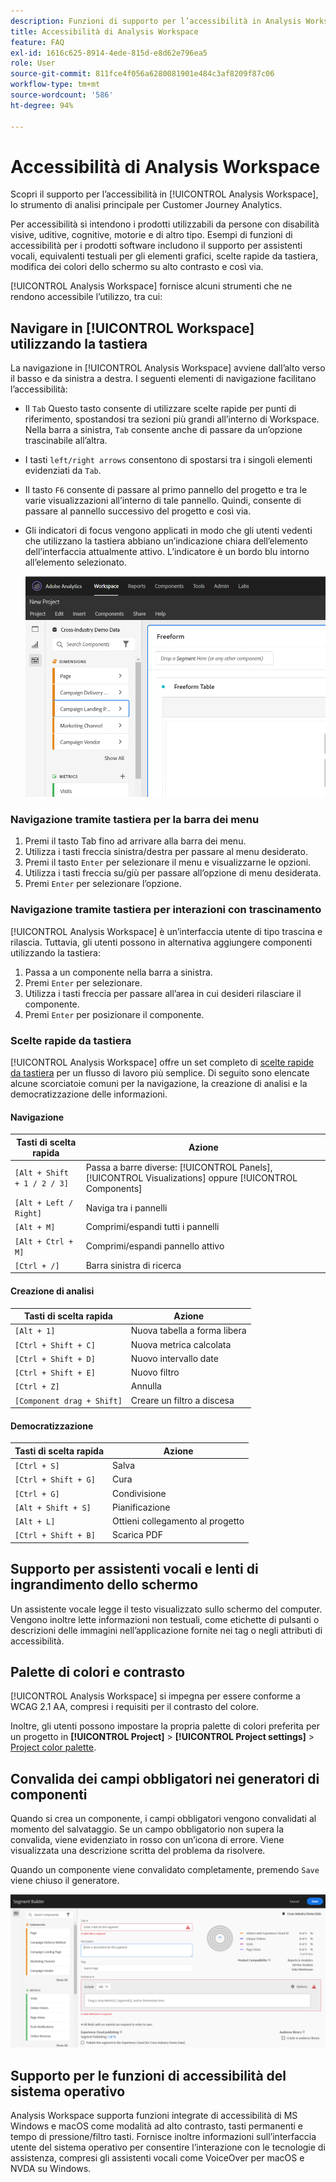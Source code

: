 ```yaml
---
description: Funzioni di supporto per l’accessibilità in Analysis Workspace
title: Accessibilità di Analysis Workspace
feature: FAQ
exl-id: 1616c625-8914-4ede-815d-e8d62e796ea5
role: User
source-git-commit: 811fce4f056a6280081901e484c3af8209f87c06
workflow-type: tm+mt
source-wordcount: '586'
ht-degree: 94%

---
```


# Accessibilità di Analysis Workspace

Scopri il supporto per l’accessibilità in [!UICONTROL Analysis Workspace], lo strumento di analisi principale per Customer Journey Analytics.

Per accessibilità si intendono i prodotti utilizzabili da persone con disabilità visive, uditive, cognitive, motorie e di altro tipo. Esempi di funzioni di accessibilità per i prodotti software includono il supporto per assistenti vocali, equivalenti testuali per gli elementi grafici, scelte rapide da tastiera, modifica dei colori dello schermo su alto contrasto e così via.

[!UICONTROL Analysis Workspace] fornisce alcuni strumenti che ne rendono accessibile l’utilizzo, tra cui:

## Navigare in [!UICONTROL Workspace] utilizzando la tastiera

La navigazione in [!UICONTROL Analysis Workspace] avviene dall’alto verso il basso e da sinistra a destra. I seguenti elementi di navigazione facilitano l’accessibilità:

* Il `Tab` Questo tasto consente di utilizzare scelte rapide per punti di riferimento, spostandosi tra sezioni più grandi all’interno di Workspace. Nella barra a sinistra, `Tab` consente anche di passare da un’opzione trascinabile all’altra.
* I tasti `left/right arrows` consentono di spostarsi tra i singoli elementi evidenziati da `Tab`.
* Il tasto `F6` consente di passare al primo pannello del progetto e tra le varie visualizzazioni all’interno di tale pannello. Quindi, consente di passare al pannello successivo del progetto e così via.
* Gli indicatori di focus vengono applicati in modo che gli utenti vedenti che utilizzano la tastiera abbiano un’indicazione chiara dell’elemento dell’interfaccia attualmente attivo. L’indicatore è un bordo blu intorno all’elemento selezionato.

  ![Tabella a forma libera che mostra un indicatore di stato attivo con un bordo blu attorno alla tabella a forma libera.](assets/focus-indicator.png)

### Navigazione tramite tastiera per la barra dei menu

1. Premi il tasto Tab fino ad arrivare alla barra dei menu.
1. Utilizza i tasti freccia sinistra/destra per passare al menu desiderato.
1. Premi il tasto `Enter` per selezionare il menu e visualizzarne le opzioni.
1. Utilizza i tasti freccia su/giù per passare all’opzione di menu desiderata.
1. Premi `Enter` per selezionare l’opzione.

### Navigazione tramite tastiera per interazioni con trascinamento

[!UICONTROL Analysis Workspace] è un’interfaccia utente di tipo trascina e rilascia. Tuttavia, gli utenti possono in alternativa aggiungere componenti utilizzando la tastiera:

1. Passa a un componente nella barra a sinistra.
1. Premi `Enter` per selezionare.
1. Utilizza i tasti freccia per passare all’area in cui desideri rilasciare il componente.
1. Premi `Enter` per posizionare il componente.

### Scelte rapide da tastiera

[!UICONTROL Analysis Workspace] offre un set completo di [scelte rapide da tastiera](https://experienceleague.adobe.com/docs/analytics/analyze/analysis-workspace/build-workspace-project/fa-shortcut-keys.html?lang=it) per un flusso di lavoro più semplice. Di seguito sono elencate alcune scorciatoie comuni per la navigazione, la creazione di analisi e la democratizzazione delle informazioni.

#### Navigazione

| Tasti di scelta rapida | Azione |
| --- | --- |
| `[Alt + Shift + 1 / 2 / 3]` | Passa a barre diverse: [!UICONTROL Panels], [!UICONTROL Visualizations] oppure [!UICONTROL Components] |
| `[Alt + Left / Right]` | Naviga tra i pannelli |
| `[Alt + M]` | Comprimi/espandi tutti i pannelli |
| `[Alt + Ctrl + M]` | Comprimi/espandi pannello attivo |
| `[Ctrl + /]` | Barra sinistra di ricerca |

#### Creazione di analisi

| Tasti di scelta rapida | Azione |
| --- | --- |
| `[Alt + 1]` | Nuova tabella a forma libera |
| `[Ctrl + Shift + C]` | Nuova metrica calcolata |
| `[Ctrl + Shift + D]` | Nuovo intervallo date |
| `[Ctrl + Shift + E]` | Nuovo filtro |
| `[Ctrl + Z]` | Annulla |
| `[Component drag + Shift]` | Creare un filtro a discesa |

#### Democratizzazione

| Tasti di scelta rapida | Azione |
| --- | --- |
| `[Ctrl + S]` | Salva |
| `[Ctrl + Shift + G]` | Cura |
| `[Ctrl + G]` | Condivisione |
| `[Alt + Shift + S]` | Pianificazione |
| `[Alt + L]` | Ottieni collegamento al progetto |
| `[Ctrl + Shift + B]` | Scarica PDF |

## Supporto per assistenti vocali e lenti di ingrandimento dello schermo

Un assistente vocale legge il testo visualizzato sullo schermo del computer. Vengono inoltre lette informazioni non testuali, come etichette di pulsanti o descrizioni delle immagini nell’applicazione fornite nei tag o negli attributi di accessibilità.

## Palette di colori e contrasto

[!UICONTROL Analysis Workspace] si impegna per essere conforme a WCAG 2.1 AA, compresi i requisiti per il contrasto del colore.

Inoltre, gli utenti possono impostare la propria palette di colori preferita per un progetto in **[!UICONTROL Project]** > **[!UICONTROL Project settings]** > [Project color palette](https://experienceleague.adobe.com/docs/analytics/analyze/analysis-workspace/build-workspace-project/color-palettes.html?lang=it).

## Convalida dei campi obbligatori nei generatori di componenti

Quando si crea un componente, i campi obbligatori vengono convalidati al momento del salvataggio. Se un campo obbligatorio non supera la convalida, viene evidenziato in rosso con un’icona di errore. Viene visualizzata una descrizione scritta del problema da risolvere.

Quando un componente viene convalidato completamente, premendo `Save` viene chiuso il generatore.

![Generatore di segmenti e indicatore di convalida degli errori.](assets/error-validation.png)

## Supporto per le funzioni di accessibilità del sistema operativo

Analysis Workspace supporta funzioni integrate di accessibilità di MS Windows e macOS come modalità ad alto contrasto, tasti permanenti e tempo di pressione/filtro tasti. Fornisce inoltre informazioni sull’interfaccia utente del sistema operativo per consentire l’interazione con le tecnologie di assistenza, compresi gli assistenti vocali come VoiceOver per macOS e NVDA su Windows.
